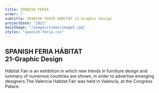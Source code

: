 ```yaml
---
title: SPANISH FERIA
order: 7
subtitle: SPANISH FERIA HÁBITAT 21-Graphic Design
projectDate: "2021"
mainImage: "/images/index/image5.jpg"
styles: "spanish-feria.css"
---
```

<section class="section">
    <div class="details-container">
        <h1 class="title">SPANISH FERIA HÁBITAT<br>21-Graphic Design</h1>
        <p class="description">Hábitat Fair is an exhibition in which new trends in furniture design and luminary of numerous countries are shown, in order to advertise emerging designers.The Valencia Habitat Fair was held in Valencia, at the Congress Palace.</p>
    </div>
    <div class="grid">
        <div class="image-container">
                <img class="img" src="/images/spanish-feria/FH-MARQUESINA BUS.jpg" alt="">
        </div>
        <div class="grid container one">
            <div class="image-container">
                <img class="img" src="/images/spanish-feria/FH-CARTEL EXTERIOR 1.jpg" alt="">
            </div>
            <div class="image-container">
                <img class="img" src="/images/spanish-feria/FH-CARTEL EXTERIOR LUMINARIA.jpg" alt="">
            </div>
            <div class="image-container">
                <img class="img" src="/images/spanish-feria/FH-CARTEL EXTERIOR MOBILIARIO.jpg" alt="">
            </div>
            <div class="image-container">
                <img class="img" src="/images/spanish-feria/FH-CARTEL EXTERIOR TEXTIL.jpg" alt="">
            </div>
        </div>
        <div class="image-container">
                <img class="img" src="/images/spanish-feria/FH-PHOTOCALL ENTERO.jpg" alt="">
        </div>
        <div class="grid container two">
            <div class="image-container">
                <img class="img" src="/images/spanish-feria/FH-ACTIVIDADES.jpg" alt="">
            </div>
            <div class="image-container">
                <img class="img" src="/images/spanish-feria/FH-CONFERENCIAS.jpg" alt="">
            </div>
            <div class="image-container">
                <img class="img" src="/images/spanish-feria/FH-EXPOSICIÓN.jpg" alt="">
            </div>
            <div class="image-container">
                <img class="img" src="/images/spanish-feria/FH-INFORMACIÓN.jpg" alt="">
            </div>
            <div class="image-container">
                <img class="img" src="/images/spanish-feria/FH-PHOTOCALL.jpg" alt="">
            </div>
            <div class="image-container">
                <img class="img" src="/images/spanish-feria/FH-RESTAURANTE.jpg" alt="">
            </div>
            <div class="image-container">
                <img class="img" src="/images/spanish-feria/FH-TALLERES.jpg" alt="">
            </div>
        </div>
        <div class="grid container three">
            <div class="image-container">
                <img class="img" src="/images/spanish-feria/FH-COMBO.jpg" alt="">
            </div>
            <div class="image-container">
                <img class="img" src="/images/spanish-feria/FH-COMBO DETRÁS.jpg" alt="">
            </div>
            <div class="image-container">
                <img class="img" src="/images/spanish-feria/FH-SÁBADO.jpg" alt="">
            </div>
            <div class="image-container">
                <img class="img" src="/images/spanish-feria/FH-SÁBADO DETRÁS.jpg" alt="">
            </div>
            <div class="image-container">
                <img class="img" src="/images/spanish-feria/FH-VIERNES.jpg" alt="">
            </div>
            <div class="image-container">
                <img class="img" src="/images/spanish-feria/FH-VIERNES DETRÁS.jpg" alt="">
            </div>
            <div class="image-container">
                <img class="img" src="/images/spanish-feria/FH-DOMINGO.jpg" alt="">
            </div>
            <div class="image-container">
                <img class="img" src="/images/spanish-feria/FH-DOMINGO DETRÁS.jpg" alt="">
            </div>
        </div>
        <div class="grid container four">
            <div class="image-container">
                <img class="img" src="/images/spanish-feria/FH-AUTOBÚS DEL.jpg" alt="">
            </div>
            <div class="image-container">
                <img class="img" src="/images/spanish-feria/FH-AUTOBÚS TRASERO.jpg" alt="">
            </div>
        </div>
        <div class="grid container five">
            <div class="image-container">
                <img class="img" src="/images/spanish-feria/FH-SEÑAL SUELO SITIOS.jpg" alt="">
            </div>
            <div class="image-container">
                <img class="img" src="/images/spanish-feria/FH-Recinto Matadero.jpg" alt="">
            </div>
            <div class="image-container">
                <img class="img modal-trigger" src="/images/spanish-feria/FH-SEÑALÉTICA SUELO DIRECCIÓN.jpg" alt="">
            </div>
        </div>
    </div>
</section>